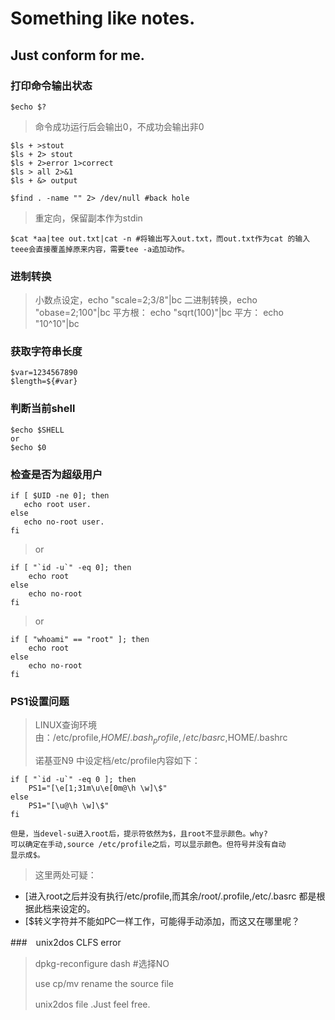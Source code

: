 Something like notes.
=====================
Just conform for me.
---------------------


### 打印命令输出状态

>
	$echo $? 
>
>命令成功运行后会输出0，不成功会输出非0
>
	$ls + >stout 
	$ls + 2> stout
	$ls + 2>error 1>correct
	$ls > all 2>&1
	$ls + &> output

	$find . -name "" 2> /dev/null #back hole
> 重定向，保留副本作为stdin
>	
	$cat *aa|tee out.txt|cat -n #将输出写入out.txt，而out.txt作为cat 的输入
	teee会直接覆盖掉原来内容，需要tee -a追加动作。

### 进制转换

>小数点设定，echo "scale=2;3/8"|bc
>二进制转换，echo "obase=2;100"|bc
>平方根： echo "sqrt(100)"|bc
>平方： echo "10^10"|bc


### 获取字符串长度

>	
	$var=1234567890
	$length=${#var}
>

### 判断当前shell

>
	$echo $SHELL
	or
	$echo $0
>

### 检查是否为超级用户

>
	if [ $UID -ne 0]; then
	   echo root user.
	else
	   echo no-root user.
	fi
>or
>
	if [ "`id -u`" -eq 0]; then
		echo root
	else
	    echo no-root
	fi
>or
>
	if [ "whoami" == "root" ]; then
		echo root
	else 
		echo no-root
	fi
>
### PS1设置问题

>LINUX查询环境由：/etc/profile,$HOME/.bash_profile,/etc/basrc,$HOME/.bashrc
>
>诺基亚N9 中设定档/etc/profile内容如下：
>
    if [ "`id -u`" -eq 0 ]; then
        PS1="[\e[1;31m\u\e[0m@\h \w]\$"
    else
        PS1="[\u@\h \w]\$"
    fi
>
    但是，当devel-su进入root后，提示符依然为$，且root不显示颜色。why?
    可以确定在手动,source /etc/profile之后，可以显示颜色。但符号并没有自动
    显示成$。
>
>   这里两处可疑：
>
- [进入root之后并没有执行/etc/profile,而其余/root/.profile,/etc/.basrc
      都是根据此档来设定的。
- [$转义字符并不能如PC一样工作，可能得手动添加，而这又在哪里呢？

###　unix2dos CLFS error
>
>dpkg-reconfigure dash #选择NO
>
>use cp/mv rename the source file
>
>unix2dos file .Just feel free.　
